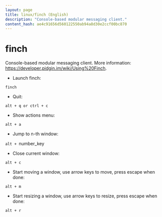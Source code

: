 ```yaml
---
layout: page
title: linux/finch (English)
description: "Console-based modular messaging client."
content_hash: ae4c91656d560122550ab94a8d30e2ccf00bc870
---
```

# finch

Console-based modular messaging client.
More information: <https://developer.pidgin.im/wiki/Using%20Finch>.

- Launch finch:

`finch`

- Quit:

`alt + q or ctrl + c`

- Show actions menu:

`alt + a`

- Jump to n-th window:

`alt + `<span class="tldr-var badge badge-pill bg-dark-lm bg-white-dm text-white-lm text-dark-dm font-weight-bold">number_key</span>

- Close current window:

`alt + c`

- Start moving a window, use arrow keys to move, press escape when done:

`alt + m`

- Start resizing a window, use arrow keys to resize, press escape when done:

`alt + r`
